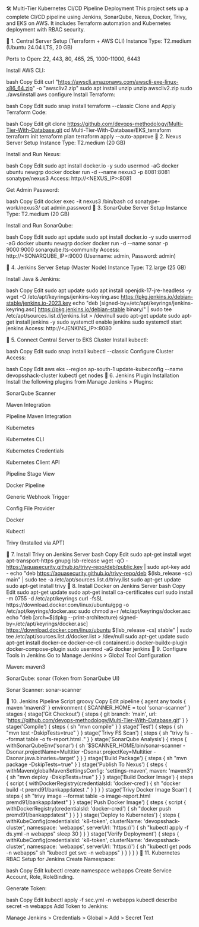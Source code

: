 🛠️ Multi-Tier Kubernetes CI/CD Pipeline Deployment
This project sets up a complete CI/CD pipeline using Jenkins, SonarQube, Nexus, Docker, Trivy, and EKS on AWS. It includes Terraform automation and Kubernetes deployment with RBAC security.

📌 1. Central Server Setup (Terraform + AWS CLI)
Instance Type: T2.medium (Ubuntu 24.04 LTS, 20 GB)

Ports to Open: 22, 443, 80, 465, 25, 1000-11000, 6443

Install AWS CLI:

bash
Copy
Edit
curl "https://awscli.amazonaws.com/awscli-exe-linux-x86_64.zip" -o "awscliv2.zip"
sudo apt install unzip
unzip awscliv2.zip
sudo ./aws/install
aws configure
Install Terraform:

bash
Copy
Edit
sudo snap install terraform --classic
Clone and Apply Terraform Code:

bash
Copy
Edit
git clone https://github.com/devops-methodology/Multi-Tier-With-Database.git
cd Multi-Tier-With-Database/EKS_terraform
terraform init
terraform plan
terraform apply --auto-approve
📌 2. Nexus Server Setup
Instance Type: T2.medium (20 GB)

Install and Run Nexus:

bash
Copy
Edit
sudo apt install docker.io -y
sudo usermod -aG docker ubuntu
newgrp docker
docker run -d --name nexus3 -p 8081:8081 sonatype/nexus3
Access: http://<NEXUS_IP>:8081

Get Admin Password:

bash
Copy
Edit
docker exec -it nexus3 /bin/bash
cd sonatype-work/nexus3/
cat admin.password
📌 3. SonarQube Server Setup
Instance Type: T2.medium (20 GB)

Install and Run SonarQube:

bash
Copy
Edit
sudo apt update
sudo apt install docker.io -y
sudo usermod -aG docker ubuntu
newgrp docker
docker run -d --name sonar -p 9000:9000 sonarqube:lts-community
Access: http://<SONARQUBE_IP>:9000 (Username: admin, Password: admin)

📌 4. Jenkins Server Setup (Master Node)
Instance Type: T2.large (25 GB)

Install Java & Jenkins:

bash
Copy
Edit
sudo apt update
sudo apt install openjdk-17-jre-headless -y
wget -O /etc/apt/keyrings/jenkins-keyring.asc https://pkg.jenkins.io/debian-stable/jenkins.io-2023.key
echo "deb [signed-by=/etc/apt/keyrings/jenkins-keyring.asc] https://pkg.jenkins.io/debian-stable binary/" | sudo tee /etc/apt/sources.list.d/jenkins.list > /dev/null
sudo apt-get update
sudo apt-get install jenkins -y
sudo systemctl enable jenkins
sudo systemctl start jenkins
Access: http://<JENKINS_IP>:8080

📌 5. Connect Central Server to EKS Cluster
Install kubectl:

bash
Copy
Edit
sudo snap install kubectl --classic
Configure Cluster Access:

bash
Copy
Edit
aws eks --region ap-south-1 update-kubeconfig --name devopsshack-cluster
kubectl get nodes
📌 6. Jenkins Plugin Installation
Install the following plugins from Manage Jenkins > Plugins:

SonarQube Scanner

Maven Integration

Pipeline Maven Integration

Kubernetes

Kubernetes CLI

Kubernetes Credentials

Kubernetes Client API

Pipeline Stage View

Docker Pipeline

Generic Webhook Trigger

Config File Provider

Docker

Kubectl

Trivy (Installed via APT)

📌 7. Install Trivy on Jenkins Server
bash
Copy
Edit
sudo apt-get install wget apt-transport-https gnupg lsb-release
wget -qO - https://aquasecurity.github.io/trivy-repo/deb/public.key | sudo apt-key add -
echo "deb https://aquasecurity.github.io/trivy-repo/deb $(lsb_release -sc) main" | sudo tee -a /etc/apt/sources.list.d/trivy.list
sudo apt-get update
sudo apt-get install trivy
📌 8. Install Docker on Jenkins Server
bash
Copy
Edit
sudo apt-get update
sudo apt-get install ca-certificates curl
sudo install -m 0755 -d /etc/apt/keyrings
curl -fsSL https://download.docker.com/linux/ubuntu/gpg -o /etc/apt/keyrings/docker.asc
sudo chmod a+r /etc/apt/keyrings/docker.asc
echo "deb [arch=$(dpkg --print-architecture) signed-by=/etc/apt/keyrings/docker.asc] https://download.docker.com/linux/ubuntu $(lsb_release -cs) stable" | sudo tee /etc/apt/sources.list.d/docker.list > /dev/null
sudo apt-get update
sudo apt-get install docker-ce docker-ce-cli containerd.io docker-buildx-plugin docker-compose-plugin
sudo usermod -aG docker jenkins
📌 9. Configure Tools in Jenkins
Go to Manage Jenkins > Global Tool Configuration

Maven: maven3

SonarQube: sonar (Token from SonarQube UI)

Sonar Scanner: sonar-scanner

📌 10. Jenkins Pipeline Script
groovy
Copy
Edit
pipeline {
    agent any
    tools {
        maven 'maven3'
    }
    environment {
        SCANNER_HOME = tool 'sonar-scanner'
    }
    stages {
        stage('Git Checkout') {
            steps {
                git branch: 'main', url: 'https://github.com/devops-methodology/Multi-Tier-With-Database.git'
            }
        }
        stage('Compile') {
            steps {
                sh "mvn compile"
            }
        }
        stage('Test') {
            steps {
                sh "mvn test -DskipTests=true"
            }
        }
        stage('Trivy FS Scan') {
            steps {
                sh "trivy fs --format table -o fs-report.html ."
            }
        }
        stage('SonarQube Analysis') {
            steps {
                withSonarQubeEnv('sonar') {
                    sh '$SCANNER_HOME/bin/sonar-scanner -Dsonar.projectName=Multitier -Dsonar.projectKey=Multitier -Dsonar.java.binaries=target'
                }
            }
        }
        stage('Build Package') {
            steps {
                sh "mvn package -DskipTests=true"
            }
        }
        stage('Publish To Nexus') {
            steps {
                withMaven(globalMavenSettingsConfig: 'settings-maven', maven: 'maven3') {
                    sh "mvn deploy -DskipTests=true"
                }
            }
        }
        stage('Build Docker Image') {
            steps {
                script {
                    withDockerRegistry(credentialsId: 'docker-cred') {
                        sh "docker build -t premd91/bankapp:latest ."
                    }
                }
            }
        }
        stage('Trivy Docker Image Scan') {
            steps {
                sh "trivy image --format table -o image-report.html premd91/bankapp:latest"
            }
        }
        stage('Push Docker Image')  {
            steps {
                script {
                    withDockerRegistry(credentialsId: 'docker-cred') {
                        sh "docker push premd91/bankapp:latest"
                    }
                }
            }
        }
        stage('Deploy to Kubernetes') {
            steps {
                withKubeConfig(credentialsId: 'k8-token', clusterName: 'devopsshack-cluster', namespace: 'webapps', serverUrl: 'https://<API-ENDPOINT>') {
                    sh "kubectl apply -f ds.yml -n webapps"
                    sleep 30
                }
            }
        }
        stage('Verify Deployment') {
            steps {
                withKubeConfig(credentialsId: 'k8-token', clusterName: 'devopsshack-cluster', namespace: 'webapps', serverUrl: 'https://<API-ENDPOINT>') {
                    sh "kubectl get pods -n webapps"
                    sh "kubectl get svc -n webapps"
                }
            }
        }
    }
}
📌 11. Kubernetes RBAC Setup for Jenkins
Create Namespace:

bash
Copy
Edit
kubectl create namespace webapps
Create Service Account, Role, RoleBinding.

Generate Token:

bash
Copy
Edit
kubectl apply -f sec.yml -n webapps
kubectl describe secret <secret-name> -n webapps
Add Token to Jenkins:

Manage Jenkins > Credentials > Global > Add > Secret Text








